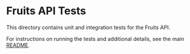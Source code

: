 # Fruits API Tests

This directory contains unit and integration tests for the Fruits API.

For instructions on running the tests and additional details, see the main [README](../README.md).
